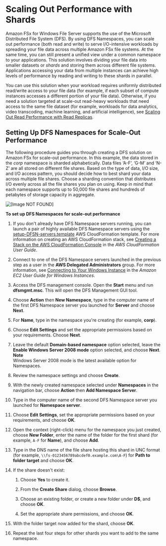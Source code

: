 # Scaling Out Performance with Shards<a name="scale-out-performance"></a>

Amazon FSx for Windows File Server supports the use of the Microsoft Distributed File System \(DFS\)\. By using DFS Namespaces, you can scale out performance \(both read and write\) to serve I/O\-intensive workloads by spreading your file data across multiple Amazon FSx file systems\. At the same time, you can still present a unified view under a common namespace to your applications\. This solution involves dividing your file data into smaller datasets or *shards* and storing them across different file systems\. Applications accessing your data from multiple instances can achieve high levels of performance by reading and writing to these shards in parallel\.

You can use this solution when your workload requires uniformly distributed read/write access to your file data \(for example, if each subset of compute instances accesses a different portion of your file data\)\. Otherwise, if you need a solution targeted at scale\-out read\-heavy workloads that need access to the same file dataset \(for example, workloads for data analytics, video transcoding, machine learning, and artificial intelligence\), see [Scaling Out Read Performance with Read Replicas](scale-out-read.md)\.

## Setting Up DFS Namespaces for Scale\-Out Performance<a name="fsx-scaleout-performance"></a>

The following procedure guides you through creating a DFS solution on Amazon FSx for scale\-out performance\. In this example, the data stored in the *corp* namespace is sharded alphabetically\. Data files ‘A\-F’, ‘G\-M’ and ‘N\-Z’ are all stored on different file shares\. Based on the type of data, I/O size, and I/O access pattern, you should decide how to best shard your data across multiple file shares\. Choose a sharding convention that distributes I/O evenly across all the file shares you plan on using\. Keep in mind that each namespace supports up to 50,000 file shares and hundreds of petabytes of storage capacity in aggregate\.

![\[Image NOT FOUND\]](http://docs.aws.amazon.com/fsx/latest/WindowsGuide/images/FSx-scale-out-performance.png)

**To set up DFS Namespaces for scale\-out performance**

1. If you don't already have DFS Namespace servers running, you can launch a pair of highly available DFS Namespace servers using the [setup\-DFSN\-servers\.template](https://s3.amazonaws.com/solution-references/fsx/dfs/setup-DFSN-servers.template) AWS CloudFormation template\. For more information on creating an AWS CloudFormation stack, see [Creating a Stack on the AWS CloudFormation Console](https://docs.aws.amazon.com/AWSCloudFormation/latest/UserGuide/cfn-console-create-stack.html) in the *AWS CloudFormation User Guide*\.

1. Connect to one of the DFS Namespace servers launched in the previous step as a user in the **AWS Delegated Administrators** group\. For more information, see [Connecting to Your Windows Instance](https://docs.aws.amazon.com/AWSEC2/latest/WindowsGuide/connecting_to_windows_instance.html) in the *Amazon EC2 User Guide for Windows Instances*\.

1. Access the DFS management console\. Open the **Start** menu and run **dfsmgmt\.msc**\. This will open the DFS Management GUI tool\.

1. Choose **Action** then **New Namespace**, type in the computer name of the first DFS Namespace server you launched for **Server** and choose **Next**\.

1. For **Name**, type in the namespace you're creating \(for example, **corp**\)\.

1. Choose **Edit Settings** and set the appropriate permissions based on your requirements\. Choose **Next**\.

1. Leave the default **Domain\-based namespace** option selected, leave the **Enable Windows Server 2008 mode** option selected, and choose **Next**\.
**Note**  
Windows Server 2008 mode is the latest available option for Namespaces\.

1. Review the namespace settings and choose **Create**\.

1. With the newly created namespace selected under **Namespaces** in the navigation bar, choose **Action** then **Add Namespace Server**\.

1. Type in the computer name of the second DFS Namespace server you launched for **Namespace server**\.

1. Choose **Edit Settings**, set the appropriate permissions based on your requirements, and choose **OK**\.

1. Open the context \(right\-click\) menu for the namespace you just created, choose **New Folder**, enter the name of the folder for the first shard \(for example, `A-F` for **Name**\), and choose **Add**\.

1. Type in the DNS name of the file share hosting this shard in UNC format \(for example, `\\fs-0123456789abcdef0.example.com\A-F`\) for **Path to folder target** and choose **OK**\.

1. If the share doesn't exist:

   1. Choose **Yes** to create it\.

   1. From the **Create Share** dialog, choose **Browse**\.

   1. Choose an existing folder, or create a new folder under **D$**, and choose **OK**\.

   1. Set the appropriate share permissions, and choose **OK**\.

1. With the folder target now added for the shard, choose **OK**\.

1. Repeat the last four steps for other shards you want to add to the same namespace\.